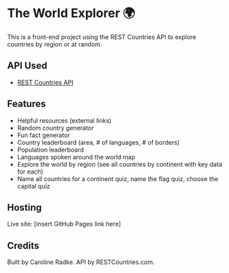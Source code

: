 # The World Explorer 🌍

This is a front-end project using the REST Countries API to explore countries by region or at random.

## API Used
- [REST Countries API](https://restcountries.com/)

## Features
- Helpful resources (external links)
- Random country generator
- Fun fact generator
- Country leaderboard (area, # of languages, # of borders)
- Population leaderboard
- Languages spoken around the world map
- Explore the world by region (see all countries by continent with key data for each)
- Name all countries for a continent quiz, name the flag quiz, choose the capital quiz

## Hosting
Live site: [insert GitHub Pages link here]

## Credits
Built by Caroline Radke. API by RESTCountries.com.